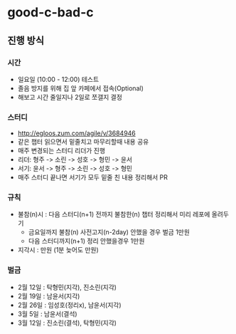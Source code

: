 # good-c-bad-c

## 진행 방식

### 시간
- 일요일 (10:00 - 12:00) 테스트
- 졸음 방지를 위해 집 앞 카페에서 접속(Optional)
- 해보고 시간 줄일지나 2일로 쪼갤지 결정

### 스터디
- http://egloos.zum.com/agile/v/3684946
- 같은 챕터 읽으면서 밑줄치고 마무리할때 내용 공유
- 매주 변경되는 스터디 리더가 진행
- 리더: 형주 -> 소린 -> 성호 -> 형민 -> 윤서
- 서기: 윤서 -> 형주 -> 소린 -> 성호 -> 형민 
- 매주 스터디 끝나면 서기가 모두 밑줄 친 내용 정리해서 PR

### 규칙
- 불참(n)시 : 다음 스터디(n+1) 전까지 불참한(n) 챕터 정리해서 미리 레포에 올려두기 
  - 금요일까지 불참(n) 사전고지(n-2day) 안했을 경우 벌금 1만원
  - 다음 스터디까지(n+1) 정리 안했을경우 1만원
- 지각시 : 만원 (1분 늦어도 만원)

### 벌금
- 2월 12일 : 탁형민(지각), 진소린(지각)
- 2월 19일 : 남윤서(지각)
- 2월 26일 : 임성호(정리x), 남윤서(지각)
- 3월 5일 : 남윤서(결석)
- 3월 12일 : 진소린(결석), 탁형민(지각)

